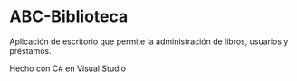 # ABC-Biblioteca
 Aplicación de escritorio que permite la administración de libros, usuarios y préstamos.

 Hecho con C# en Visual Studio
